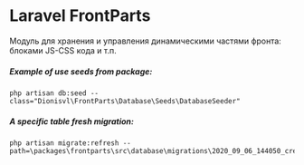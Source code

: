 # Laravel FrontParts

Модуль для хранения и управления динамическими частями фронта: блоками JS-CSS кода и т.п.

##### Example of use seeds from package:
```
php artisan db:seed --class="Dionisvl\FrontParts\Database\Seeds\DatabaseSeeder"
```
##### A specific table fresh migration:
```
php artisan migrate:refresh --path=\packages\frontparts\src\database\migrations\2020_09_06_144050_create_frontparts_table.php
```

